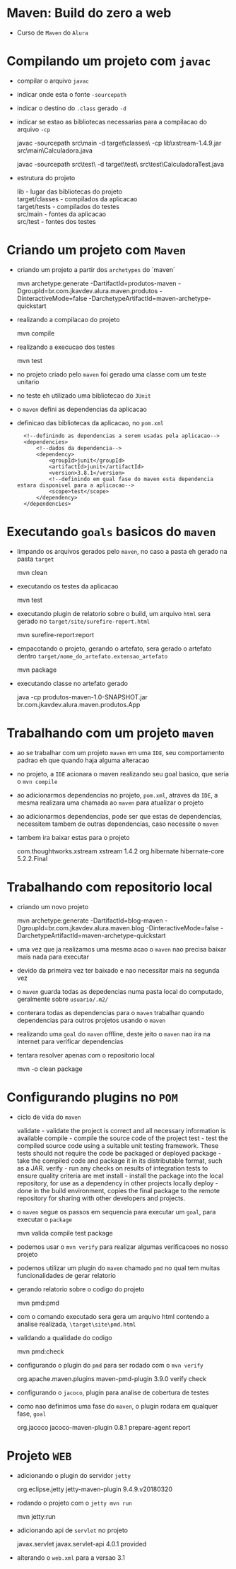 # Maven: Build do zero a web
* Curso de `Maven` do `Alura`


# Compilando um projeto com `javac`

* compilar o arquivo `javac`
* indicar onde esta o fonte `-sourcepath`
* indicar o destino do `.class` gerado `-d`
* indicar se estao as bibliotecas necessarias para a compilacao do arquivo `-cp`

    javac -sourcepath src\main -d target\classes\ -cp lib\xstream-1.4.9.jar src\main\Calculadora.java
    
    javac -sourcepath src\test\ -d target\test\ src\test\CalculadoraTest.java
    
* estrutura do projeto

    lib             - lugar das bibliotecas do projeto<br />
    target/classes  - compilados da aplicacao<br />
    target/tests    - compilados do testes<br />
    src/main        - fontes da aplicacao<br />
    src/test        - fontes dos testes<br />
    
# Criando um projeto com `Maven`    
    
* criando um projeto a partir dos `archetypes` do ´maven´ 

    mvn archetype:generate -DartifactId=produtos-maven -DgroupId=br.com.jkavdev.alura.maven.produtos -DinteractiveMode=false -DarchetypeArtifactId=maven-archetype-quickstart
    
* realizando a compilacao do projeto
    
    mvn compile
    
* realizando a execucao dos testes
    
    mvn test        
    
* no projeto criado pelo `maven` foi gerado uma classe com um teste unitario
* no teste eh utilizado uma bibliotecao do `JUnit`
* o `maven` defini as dependencias da aplicacao
* definicao das bibliotecas da aplicacao, no `pom.xml`

        <!--definindo as dependencias a serem usadas pela aplicacao-->
        <dependencies>
            <!--dados da dependencia-->
            <dependency>
                <groupId>junit</groupId>
                <artifactId>junit</artifactId>
                <version>3.8.1</version>
                <!--definindo em qual fase do maven esta dependencia estara disponivel para a aplicacao-->
                <scope>test</scope>
            </dependency>
        </dependencies>   
        
# Executando `goals` basicos do `maven`

* limpando os arquivos gerados pelo `maven`, no caso a pasta eh gerado na pasta `target`

    mvn clean
    
* executando os testes da aplicacao

    mvn test
    
* executando plugin de relatorio sobre o build, um arquivo `html` sera gerado no `target/site/surefire-report.html`

    mvn surefire-report:report
    
* empacotando o projeto, gerando o artefato, sera gerado o artefato dentro `target/nome_do_artefato.extensao_artefato`

    mvn package
    
* executando classe no artefato gerado

    java -cp produtos-maven-1.0-SNAPSHOT.jar br.com.jkavdev.alura.maven.produtos.App 
    
# Trabalhando com um projeto `maven`

* ao se trabalhar com um projeto `maven` em uma `IDE`, seu comportamento padrao eh que quando haja alguma alteracao
* no projeto, a `IDE` acionara o maven realizando seu goal basico, que seria o `mvn compile`

* ao adicionarmos dependencias no projeto, `pom.xml`, atraves da `IDE`, a mesma realizara uma chamada ao `maven` para atualizar o projeto
* ao adicionarmos dependencias, pode ser que estas de dependencias, necessitem tambem de outras dependencias, caso necessite o `maven`
* tambem ira baixar estas para o projeto


    <dependency>
        <groupId>com.thoughtworks.xstream</groupId>
        <artifactId>xstream</artifactId>
        <version>1.4.2</version>
    </dependency>
    
    <dependency>
        <groupId>org.hibernate</groupId>
        <artifactId>hibernate-core</artifactId>
        <version>5.2.2.Final</version>
    </dependency>    
    
# Trabalhando com repositorio local

* criando um novo projeto

	mvn archetype:generate -DartifactId=blog-maven -DgroupId=br.com.jkavdev.alura.maven.blog -DinteractiveMode=false -DarchetypeArtifactId=maven-archetype-quickstart
	
* uma vez que ja realizamos uma mesma acao o `maven` nao precisa baixar mais nada para executar
* devido da primeira vez ter baixado e nao necessitar mais na segunda vez

* o `maven` guarda todas as depedencias numa pasta local do computado, geralmente sobre `usuario/.m2/`
* conterara todas as dependencias para o `maven` trabalhar quando dependencias para outros projetos usando o `maven`

* realizando uma `goal` do `maven` offline, deste jeito o `maven` nao ira na internet para verificar dependencias
* tentara resolver apenas com o repositorio local

	mvn -o clean package	
    
# Configurando plugins no `POM`

* ciclo de vida do `maven`

	
    validate 	- validate the project is correct and all necessary information is available
    compile 		- compile the source code of the project
    test 			- test the compiled source code using a suitable unit testing framework. These tests should not require the code be packaged or deployed
    package 		- take the compiled code and package it in its distributable format, such as a JAR.
    verify 		- run any checks on results of integration tests to ensure quality criteria are met
    install 		- install the package into the local repository, for use as a dependency in other projects locally
    deploy 		- done in the build environment, copies the final package to the remote repository for sharing with other developers and projects.
    
* o `maven` segue os passos em sequencia para executar um `goal`, para executar o `package`

	mvn valida compile test package
	
* podemos usar o `mvn verify` para realizar algumas verificacoes no nosso projeto

* podemos utilizar um plugin do `maven` chamado `pmd` no qual tem muitas funcionalidades de gerar relatorio
* gerando relatorio sobre o codigo do projeto

	mvn pmd:pmd
	
* com o comando executado sera gera um arquivo html contendo a analise realizada, `\target\site\pmd.html`
* validando a qualidade do codigo

	mvn pmd:check
	
* configurando o plugin do `pmd` para ser rodado com o `mvn verify`			

	<!-- configurando a build do projeto -->
	<build>
		<plugins>
			<!-- adicionando um plugin, no caso plugin do PMD -->
			<plugin>
				<groupId>org.apache.maven.plugins</groupId>
				<artifactId>maven-pmd-plugin</artifactId>
				<version>3.9.0</version>
				<!-- definindo uma execucao -->
				<executions>
					<execution>
						<!-- indicando que sera executado na fase verify do maven -->
						<phase>verify</phase>
						<goals>
							<!-- e qual goal a ser utilizado do plugin -->
							<goal>check</goal>
						</goals>
					</execution>
				</executions>
			</plugin>
		</plugins>
	</build>
	
* configurando o `jacoco`, plugin para analise de cobertura de testes
* como nao definimos uma fase do `maven`, o plugin rodara em qualquer fase, `goal`

	<!-- configurando plugin de cobertura de testes do jacoco -->
	<!-- como nao definimos uma fase a ser executado, ele sera executado em todas as fases -->
	<plugin>
		<groupId>org.jacoco</groupId>
		<artifactId>jacoco-maven-plugin</artifactId>
		<version>0.8.1</version>
		<executions>
			<execution>
				<goals>
					<!-- indicando os goals a serem utilizado do plugin -->
					<goal>prepare-agent</goal>
					<goal>report</goal>
				</goals>
			</execution>
		</executions>
	</plugin>
	 	
# Projeto `WEB`

* adicionando o plugin do servidor `jetty`


    <plugins>
        <plugin>
            <groupId>org.eclipse.jetty</groupId>
            <artifactId>jetty-maven-plugin</artifactId>
            <version>9.4.9.v20180320</version>
        </plugin>
    </plugins>	 	
    
* rodando o projeto com o `jetty mvn run`


    mvn jetty:run    
    
* adicionando api de `servlet` no projeto


    <dependency>
        <groupId>javax.servlet</groupId>
        <artifactId>javax.servlet-api</artifactId>
        <version>4.0.1</version>
        <scope>provided</scope>
    </dependency>

* alterando o `web.xml` para a versao 3.1


    <web-app xmlns="http://xmlns.jcp.org/xml/ns/javaee"
             xmlns:xsi="http://www.w3.org/2001/XMLSchema-instance"
             xsi:schemaLocation="http://xmlns.jcp.org/xml/ns/javaee
    		 http://xmlns.jcp.org/xml/ns/javaee/web-app_3_1.xsd"
             version="3.1">
    </web-app>    
